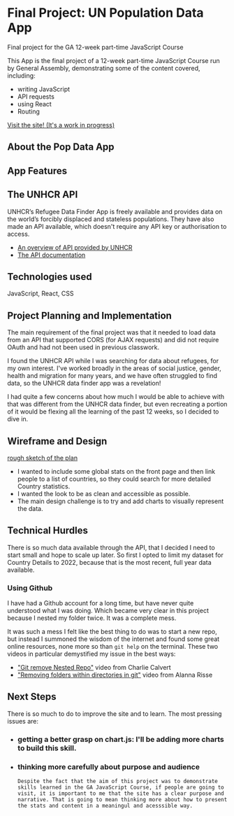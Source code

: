 # Final Project: UN Population Data App

Final project for the GA 12-week part-time JavaScript Course

This App is the final project of a 12-week part-time JavaScript Course run by General Assembly, demonstrating some of the content covered, including:

- writing JavaScript
- API requests
- using React
- Routing

[Visit the site! (It's a work in progress)](https://jasmin-p-chen.github.io/unhcr/)

## About the Pop Data App
## App Features

## The UNHCR API
UNHCR’s Refugee Data Finder App is freely available and provides data on the world’s forcibly displaced and stateless populations.
They have also made an API available, which doesn't require any API key or authorisation to access.

- [An overview of API provided by UNHCR](https://www.unhcr.org/refugee-statistics/insights/explainers/forcibly-displaced-api.html)
- [The API documentation](https://api.unhcr.org/docs/refugee-statistics.html)

## Technologies used

JavaScript, React, CSS

## Project Planning and Implementation

The main requirement of the final project was that it needed to load data from an API that supported CORS (for AJAX requests) and did not require OAuth and had not been used in previous classwork.

I found the UNHCR API while I was searching for data about refugees, for my own interest. I've worked broadly in the areas of social justice, gender, health and migration for many years, and we have often struggled to find data, so the UNHCR data finder app was a revelation!

I had quite a few concerns about how much I would be able to achieve with that was different from the UNHCR data finder, but even recreating a portion of it would be flexing all the learning of the past 12 weeks, so I decided to dive in.

## Wireframe and Design
[rough sketch of the plan]('./unhcr-sketch.png')
- I wanted to include some global stats on the front page and then link people to a list of countries, so they could search for more detailed Country statistics.
- I wanted the look to be as clean and accessible as possible. 
- The main design challenge is to try and add charts to visually represent the data.

## Technical Hurdles
There is so much data available through the API, that I decided I need to start small and hope to scale up later. So first I opted to limit my dataset for Country Details to 2022, because that is the most recent, full year data available.

### Using Github
I have had a Github account for a long time, but have never quite understood what I was doing. Which became very clear in this project because I nested my folder twice. It was a complete mess.

It was such a mess I felt like the best thing to do was to start a new repo, but instead I summoned the wisdom of the internet and found some great online resources, none more so than `git help` on the terminal. These two videos in particular demystified my issue in the best ways:

- ["Git remove Nested Repo"](https://www.youtube.com/watch?v=BEE66nNi-3c) video from Charlie Calvert
- ["Removing folders within directories in git"](https://www.youtube.com/watch?v=BEE66nNi-3c) video from Alanna Risse

## Next Steps

There is so much to do to improve the site and to learn. The most pressing issues are:
- ### getting a better grasp on chart.js: I'll be adding more charts to build this skill.
- ### thinking more carefully about purpose and audience
      Despite the fact that the aim of this project was to demonstrate skills learned in the GA JavaScript Course, if people are going to visit, it is important to me that the site has a clear purpose and narrative. That is going to mean thinking more about how to present the stats and content in a meaningul and acesssible way.
